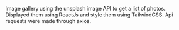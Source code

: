 Image gallery using the unsplash image API to get a list of photos. Displayed them using ReactJs and style them using TailwindCSS.
Api requests were made through axios.

